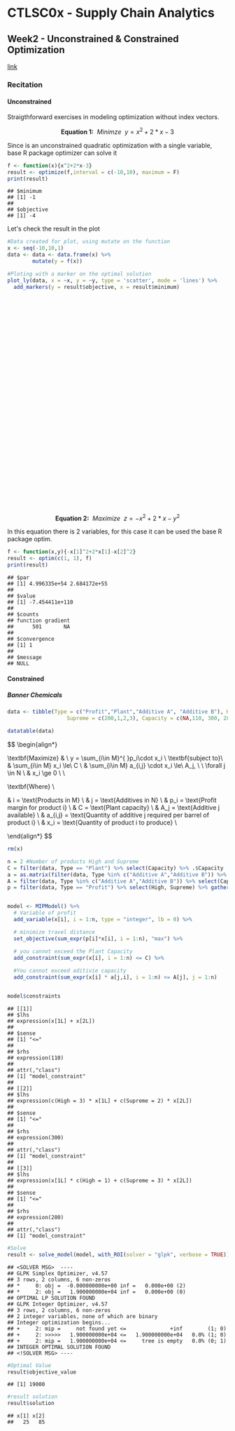 
# CTLSC0x - Supply Chain Analytics




## Week2 - Unconstrained & Constrained Optimization

<Otpimization Packages>[link](http://www.is.uni-freiburg.de/resources/computational-economics/5_OptimizationR.pdf)

### Recitation

#### Unconstrained

Straigthforward exercises in modeling optimization without index vectors.

$$
\textbf{Equation 1:} \ \ Minimze \ \ y = x^2+2*x-3
$$

Since is an unconstrained quadratic optimization with a single variable, base R package optimizer can solve it


```r
f <- function(x){x^2+2*x-3}
result <- optimize(f,interval = c(-10,10), maximum = F)
print(result)
```

```
## $minimum
## [1] -1
## 
## $objective
## [1] -4
```

Let's check the result in the plot


```r
#Data created for plot, using mutate on the function
x <- seq(-10,10,1)
data <- data <- data.frame(x) %>%
        mutate(y = f(x))

#Ploting with a marker on the optimal solution
plot_ly(data, x = ~x, y = ~y, type = 'scatter', mode = 'lines') %>%
  add_markers(y = result$objective, x = result$minimum)
```

<!--html_preserve--><div id="htmlwidget-d0e715b8f5a5e402e810" style="width:672px;height:480px;" class="plotly html-widget"></div>
<script type="application/json" data-for="htmlwidget-d0e715b8f5a5e402e810">{"x":{"visdat":{"8242255a4a3":["function () ","plotlyVisDat"]},"cur_data":"8242255a4a3","attrs":{"8242255a4a3":{"x":{},"y":{},"mode":"lines","alpha_stroke":1,"sizes":[10,100],"spans":[1,20],"type":"scatter"},"8242255a4a3.1":{"x":-1,"y":-4,"mode":"markers","alpha_stroke":1,"sizes":[10,100],"spans":[1,20],"type":"scatter","inherit":true}},"layout":{"margin":{"b":40,"l":60,"t":25,"r":10},"xaxis":{"domain":[0,1],"automargin":true,"title":"x"},"yaxis":{"domain":[0,1],"automargin":true,"title":"y"},"hovermode":"closest","showlegend":true},"source":"A","config":{"showSendToCloud":false},"data":[{"x":[-10,-9,-8,-7,-6,-5,-4,-3,-2,-1,0,1,2,3,4,5,6,7,8,9,10],"y":[77,60,45,32,21,12,5,0,-3,-4,-3,0,5,12,21,32,45,60,77,96,117],"mode":"lines","type":"scatter","marker":{"color":"rgba(31,119,180,1)","line":{"color":"rgba(31,119,180,1)"}},"error_y":{"color":"rgba(31,119,180,1)"},"error_x":{"color":"rgba(31,119,180,1)"},"line":{"color":"rgba(31,119,180,1)"},"xaxis":"x","yaxis":"y","frame":null},{"x":[-1],"y":[-4],"mode":"markers","type":"scatter","marker":{"color":"rgba(255,127,14,1)","line":{"color":"rgba(255,127,14,1)"}},"error_y":{"color":"rgba(255,127,14,1)"},"error_x":{"color":"rgba(255,127,14,1)"},"line":{"color":"rgba(255,127,14,1)"},"xaxis":"x","yaxis":"y","frame":null}],"highlight":{"on":"plotly_click","persistent":false,"dynamic":false,"selectize":false,"opacityDim":0.2,"selected":{"opacity":1},"debounce":0},"shinyEvents":["plotly_hover","plotly_click","plotly_selected","plotly_relayout","plotly_brushed","plotly_brushing","plotly_clickannotation","plotly_doubleclick","plotly_deselect","plotly_afterplot"],"base_url":"https://plot.ly"},"evals":[],"jsHooks":[]}</script><!--/html_preserve-->



$$
\textbf{Equation 2:} \ \ Maximize \ \ z =-x^2+2*x-y^2
$$

In this equation there is 2 variables, for this case it can be used the base R package optim.



```r
f <- function(x,y){-x[1]^2+2*x[1]-x[2]^2}
result <- optim(c(1, 1), f)
print(result)
```

```
## $par
## [1] 4.996335e+54 2.684172e+55
## 
## $value
## [1] -7.454411e+110
## 
## $counts
## function gradient 
##      501       NA 
## 
## $convergence
## [1] 1
## 
## $message
## NULL
```


#### Constrained

##### Banner Chemicals


```r
data <- tibble(Type = c("Profit","Plant","Additive A", "Additive B"), High = c(80,1,3,1),
                   Supreme = c(200,1,2,3), Capacity = c(NA,110, 300, 280))

datatable(data)
```

<!--html_preserve--><div id="htmlwidget-ca24b3d0009e8a8f90a4" style="width:100%;height:auto;" class="datatables html-widget"></div>
<script type="application/json" data-for="htmlwidget-ca24b3d0009e8a8f90a4">{"x":{"filter":"none","data":[["1","2","3","4"],["Profit","Plant","Additive A","Additive B"],[80,1,3,1],[200,1,2,3],[null,110,300,280]],"container":"<table class=\"display\">\n  <thead>\n    <tr>\n      <th> <\/th>\n      <th>Type<\/th>\n      <th>High<\/th>\n      <th>Supreme<\/th>\n      <th>Capacity<\/th>\n    <\/tr>\n  <\/thead>\n<\/table>","options":{"columnDefs":[{"className":"dt-right","targets":[2,3,4]},{"orderable":false,"targets":0}],"order":[],"autoWidth":false,"orderClasses":false}},"evals":[],"jsHooks":[]}</script><!--/html_preserve-->



$$
\begin{align*}

\textbf{Maximize} & \ y = \sum_{i\in M}^{ }p_i\cdot x_i \\
\textbf{subject to}\\
    & \sum_{i\in M} x_i \le\ C \\
    & \sum_{i\in M} a_{i,j} \cdot x_i \le\ A_j, \ \ \forall j \in N \\
    & x_i \ge 0 \\
    \\
    
\textbf{Where} \\

& i = \text{Products in M} \\
& j = \text{Additives in N} \\
& p_i = \text{Profit margin for product i} \\
& C = \text{Plant capacity} \\
& A_j = \text{Additive j available} \\
& a_{i,j} = \text{Quantity of additive j required per barrel of product i} \\
& x_i = \text{Quantity of product i to produce} \\

\end{align*} 
$$


```r
rm(x)

n = 2 #Number of products High and Supreme
C = filter(data, Type == "Plant") %>% select(Capacity) %>% .$Capacity
a = as.matrix(filter(data, Type %in% c("Additive A","Additive B")) %>% select(High, Supreme))
A = filter(data, Type %in% c("Additive A","Additive B")) %>% select(Capacity) %>% .$Capacity
p = filter(data, Type == "Profit") %>% select(High, Supreme) %>% gather() %>% .$value


model <- MIPModel() %>%
  # Variable of profit
  add_variable(x[i], i = 1:n, type = "integer", lb = 0) %>%

  # minimize travel distance
  set_objective(sum_expr(p[i]*x[i], i = 1:n), "max") %>%

  # you cannot exceed the Plant Capacity
  add_constraint(sum_expr(x[i], i = 1:n) <= C) %>%
  
  #You cannot exceed aditivie capacity
  add_constraint(sum_expr(x[i] * a[j,i], i = 1:n) <= A[j], j = 1:n)


model$constraints
```

```
## [[1]]
## $lhs
## expression(x[1L] + x[2L])
## 
## $sense
## [1] "<="
## 
## $rhs
## expression(110)
## 
## attr(,"class")
## [1] "model_constraint"
## 
## [[2]]
## $lhs
## expression(c(High = 3) * x[1L] + c(Supreme = 2) * x[2L])
## 
## $sense
## [1] "<="
## 
## $rhs
## expression(300)
## 
## attr(,"class")
## [1] "model_constraint"
## 
## [[3]]
## $lhs
## expression(x[1L] * c(High = 1) + c(Supreme = 3) * x[2L])
## 
## $sense
## [1] "<="
## 
## $rhs
## expression(280)
## 
## attr(,"class")
## [1] "model_constraint"
```

```r
#Solve
result <- solve_model(model, with_ROI(solver = "glpk", verbose = TRUE))
```

```
## <SOLVER MSG>  ----
## GLPK Simplex Optimizer, v4.57
## 3 rows, 2 columns, 6 non-zeros
## *     0: obj =  -0.000000000e+00 inf =   0.000e+00 (2)
## *     2: obj =   1.900000000e+04 inf =   0.000e+00 (0)
## OPTIMAL LP SOLUTION FOUND
## GLPK Integer Optimizer, v4.57
## 3 rows, 2 columns, 6 non-zeros
## 2 integer variables, none of which are binary
## Integer optimization begins...
## +     2: mip =     not found yet <=              +inf        (1; 0)
## +     2: >>>>>   1.900000000e+04 <=   1.900000000e+04   0.0% (1; 0)
## +     2: mip =   1.900000000e+04 <=     tree is empty   0.0% (0; 1)
## INTEGER OPTIMAL SOLUTION FOUND
## <!SOLVER MSG> ----
```

```r
#Optimal Value
result$objective_value
```

```
## [1] 19000
```

```r
#result solution
result$solution
```

```
## x[1] x[2] 
##   25   85
```


